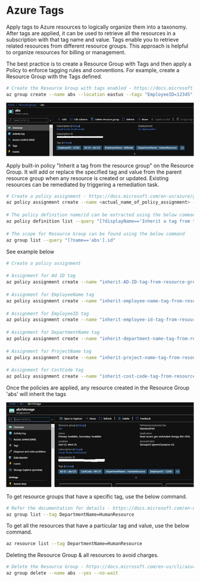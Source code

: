# Azure Tags
Apply tags to Azure resources to logically organize them into a taxonomy. After tags are applied, it can be used to retrieve all the resources in a subscription with that tag name and value. Tags enable you to retrieve related resources from different resource groups. This approach is helpful to organize resources for billing or management.

The best practice is to create a Resource Group with Tags and then apply a Policy to enforce tagging rules and conventions. For example, create a Resource Group with the Tags defined.

```bash
# Create the Resource Group with tags enabled - https://docs.microsoft.com/en-us/cli/azure/group?view=azure-cli-latest
az group create --name abs --location eastus --tags "EmployeeID=12345" "AD ID=abs123" "EmployeeName=Abhinab" "DepartmentName=HumanResource" "ProjectName=CommunityProject" "CostCode=HR-CP" --verbose
```

![Alt Text](/images/resource-group-tags.jpg)

Apply built-in policy "Inherit a tag from the resource group" on the Resource Group. It will add or replace the specified tag and value from the parent resource group when any resource is created or updated. Existing resources can be remediated by triggering a remediation task.

```bash
# Create a policy assignment - https://docs.microsoft.com/en-us/azure/governance/policy/assign-policy-azurecli
az policy assignment create --name <actual_name_of_policy_assignment> --display-name <display_name_of_policy_assignment> --policy <policy_name> --scope <scope_of_policy_assignment> --params <tagname_value> --assign-identity --location <location_vale>

# The policy definition name/id can be extracted using the below command
az policy definition list --query "[?displayName=='Inherit a tag from the resource group'].name"

# The scope for Resource Group can be found using the below command
az group list --query "[?name=='abs'].id"
```

See example below

```bash
# Create a policy assignment

# Assignment for Ad ID tag
az policy assignment create --name "inherit-AD-ID-tag-from-resource-group" --display-name "Inherit AD ID tag from the resource group" --policy cd3aa116-8754-49c9-a813-ad46512ece54 --scope /subscriptions/141b62fb-b57f-4854-be88-423368640cb1/resourceGroups/abs --params "{'tagName':{'value': 'AD ID'}}" --assign-identity --location eastus

# Assignment for EmployeeName tag
az policy assignment create --name "inherit-employee-name-tag-from-resource-group" --display-name "Inherit Employee Name tag from the resource group" --policy cd3aa116-8754-49c9-a813-ad46512ece54 --scope /subscriptions/141b62fb-b57f-4854-be88-423368640cb1/resourceGroups/abs --params "{'tagName':{'value': 'EmployeeName'}}" --assign-identity --location eastus

# Assignment for EmployeeID tag
az policy assignment create --name "inherit-employee-id-tag-from-resource-group" --display-name "Inherit Employee ID tag from the resource group" --policy cd3aa116-8754-49c9-a813-ad46512ece54 --scope /subscriptions/141b62fb-b57f-4854-be88-423368640cb1/resourceGroups/abs --params "{'tagName':{'value': 'EmployeeID'}}" --assign-identity --location eastus

# Assignment for DepartmentName tag
az policy assignment create --name "inherit-department-name-tag-from-resource-group" --display-name "Inherit DepartmentName tag from the resource group" --policy cd3aa116-8754-49c9-a813-ad46512ece54 --scope /subscriptions/141b62fb-b57f-4854-be88-423368640cb1/resourceGroups/abs --params "{'tagName':{'value': 'DepartmentName'}}" --assign-identity --location eastus

# Assignment for ProjectName tag
az policy assignment create --name "inherit-project-name-tag-from-resource-group" --display-name "Inherit ProjectName tag from the resource group" --policy cd3aa116-8754-49c9-a813-ad46512ece54 --scope /subscriptions/141b62fb-b57f-4854-be88-423368640cb1/resourceGroups/abs --params "{'tagName':{'value': 'ProjectName'}}" --assign-identity --location eastus

# Assignment for CostCode tag
az policy assignment create --name "inherit-cost-code-tag-from-resource-group" --display-name "Inherit CostCode tag from the resource group" --policy cd3aa116-8754-49c9-a813-ad46512ece54 --scope /subscriptions/141b62fb-b57f-4854-be88-423368640cb1/resourceGroups/abs --params "{'tagName':{'value': 'CostCode'}}" --assign-identity --location eastus
```

Once the policies are applied, any resource created in the Resource Group 'abs' will inherit the tags

![Alt Text](/images/resource-tags.jpg)

To get resource groups that have a specific tag, use the below command.
```bash
# Refer the documentation for details - https://docs.microsoft.com/en-us/azure/azure-resource-manager/management/tag-resources
az group list --tag DepartmentName=HumanResource
```

To get all the resources that have a particular tag and value, use the below command.
```bash
az resource list --tag DepartmentName=HumanResource
```
Deleting the Resource Group & all resources to avoid charges.
```bash
# Delete the Resource Group - https://docs.microsoft.com/en-us/cli/azure/group?view=azure-cli-latest
az group delete --name abs --yes --no-wait
```


